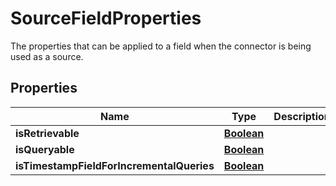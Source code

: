

# SourceFieldProperties

 The properties that can be applied to a field when the connector is being used as a source. 

## Properties

| Name | Type | Description | Notes |
|------------ | ------------- | ------------- | -------------|
|**isRetrievable** | [**Boolean**](Boolean.md) |  |  [optional] |
|**isQueryable** | [**Boolean**](Boolean.md) |  |  [optional] |
|**isTimestampFieldForIncrementalQueries** | [**Boolean**](Boolean.md) |  |  [optional] |



